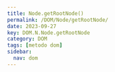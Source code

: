 ```yaml
---
title: Node.getRootNode()
permalink: /DOM/Node/getRootNode/
date: 2023-09-27
key: DOM.N.Node.getRootNode
category: DOM
tags: [metodo dom]
sidebar:
  nav: dom
---
```

